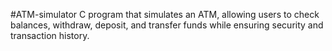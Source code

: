 #ATM-simulator C program that simulates an ATM, allowing users to check balances, withdraw, deposit, and transfer funds while ensuring security and transaction history.
